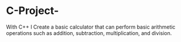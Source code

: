 # C-Project-
With C++ I Create a basic calculator that can perform basic arithmetic operations such as addition, subtraction, multiplication, and division. 

